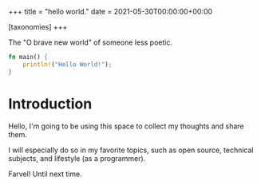 +++
title = "hello world."
date = 2021-05-30T00:00:00+00:00

[taxonomies]
+++

The "O brave new world" of someone less poetic.

<!-- more -->
```rust
fn main() {
    println!("Hello World!");
}
```

# Introduction
Hello, I'm going to be using this space to collect my thoughts and share them.

I will especially do so in my favorite topics, such as open source, technical subjects, and lifestyle (as a programmer).

Farvel! Until next time.
